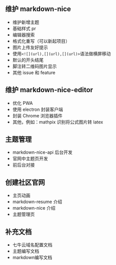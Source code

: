 ## 维护 markdown-nice

- 维护新增主题
- 基础样式 pr
- 编辑器搜索
- 格式化重写（可以新起项目）
- 图片上传友好提示
- 使用`<![](url),[](url),[](url)>`语法做横屏移动
- 默认的开头结尾
- 脚注转二维码图片显示
- 其他 issue 和 feature

## 维护 markdown-nice-editor

- 优化 PWA
- 使用 electron 封装客户端
- 封装 Chrome 浏览器插件
- 其他，例如：mathpix 识别将公式图片转 latex

## 主题管理

- markdown-nice-api 后台开发
- 官网中主题页开发
- 前后台对接

## 创建社区官网

- 主页动画
- markdown-resume 介绍
- markdown-nice 介绍
- 主题管理页
 
## 补充文档

- 七牛云域名配置文档
- 主题编写文档
- markdown编写文档